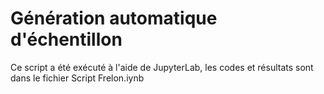 # Génération automatique d'échentillon

Ce script a été exécuté à l'aide de JupyterLab, les codes et résultats sont dans le fichier Script Frelon.iynb